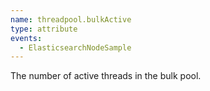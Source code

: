 ```yaml
---
name: threadpool.bulkActive
type: attribute
events:
  - ElasticsearchNodeSample
---
```


The number of active threads in the bulk pool.